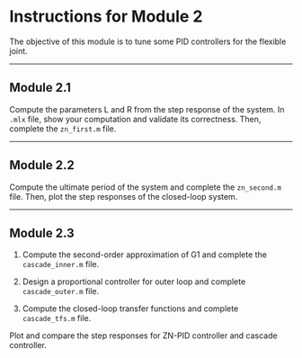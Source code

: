 # Instructions for Module 2 

The objective of this module is to tune some PID controllers for the flexible joint.

--------------------------------------------------------------------------------
## Module 2.1 

Compute the parameters L and R from the step response of the system. In `.mlx` file,
show your computation and validate its correctness. Then, complete the `zn_first.m`
file.

--------------------------------------------------------------------------------
## Module 2.2

Compute the ultimate period of the system and complete the `zn_second.m` file.
Then, plot the step responses of the closed-loop system.

--------------------------------------------------------------------------------
## Module 2.3

1. Compute the second-order approximation of G1 and complete the `cascade_inner.m`
   file.

2. Design a proportional controller for outer loop and complete `cascade_outer.m`
   file.

3. Compute the closed-loop transfer functions and complete `cascade_tfs.m` file.

Plot and compare the step responses for ZN-PID controller and cascade controller.
